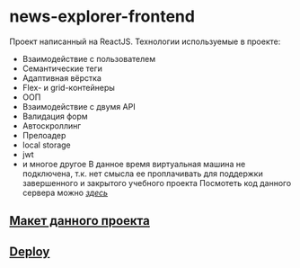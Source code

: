 # news-explorer-frontend 
Проект написанный на ReactJS. Технологии используемые в проекте:

* Взаимодействие с пользователем
* Семантические теги
* Адаптивная вёрстка
* Flex- и grid-контейнеры
* ООП
* Взаимодействие с двумя API
* Валидация форм
* Автоскроллинг
* Прелоадер
* local storage
* jwt
* и многое другое
В данное время виртуальная машина не подключена, т.к. нет смысла ее проплачивать для поддержки завершенного и закрытого учебного проекта
Посмотеть код данного сервера можно [_здесь_](https://github.com/loki87by/news-explorer-api)

## [Макет данного проекта](https://www.figma.com/file/Dhl21eRzzbFMBe0DU9SglF/Diploma-WEB-v2.0-for-students) 
## [Deploy](https://loki87by.github.io/news-explorer-frontend/)  
